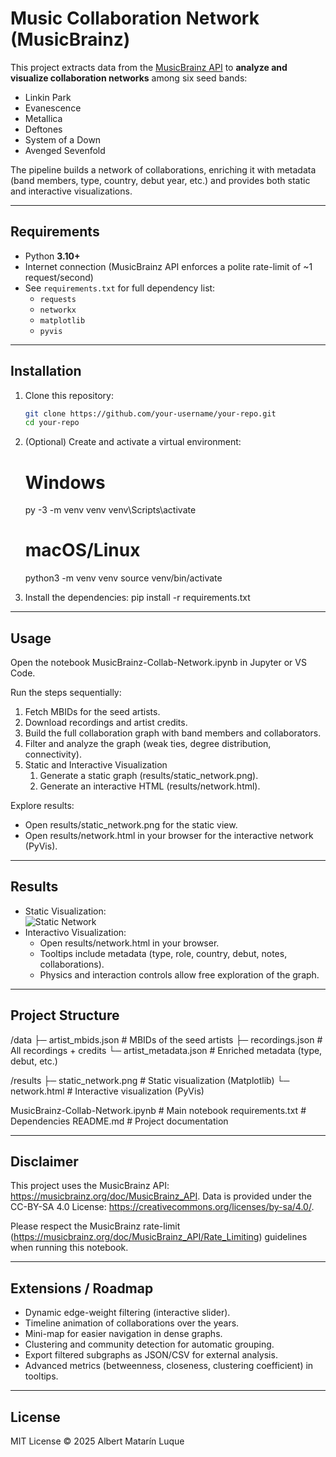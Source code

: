 # Music Collaboration Network (MusicBrainz)

This project extracts data from the [MusicBrainz API](https://musicbrainz.org/doc/MusicBrainz_API) to **analyze and visualize collaboration networks** among six seed bands:

- Linkin Park  
- Evanescence  
- Metallica  
- Deftones  
- System of a Down  
- Avenged Sevenfold  

The pipeline builds a network of collaborations, enriching it with metadata (band members, type, country, debut year, etc.) and provides both static and interactive visualizations.

---

## Requirements

- Python **3.10+**
- Internet connection (MusicBrainz API enforces a polite rate-limit of ~1 request/second)
- See `requirements.txt` for full dependency list:
  - `requests`
  - `networkx`
  - `matplotlib`
  - `pyvis`

---

## Installation

1. Clone this repository:
   ```bash
   git clone https://github.com/your-username/your-repo.git
   cd your-repo
2. (Optional) Create and activate a virtual environment:
   # Windows
   py -3 -m venv venv
   venv\Scripts\activate

   # macOS/Linux
   python3 -m venv venv
   source venv/bin/activate

3. Install the dependencies:
   pip install -r requirements.txt


---

## Usage

Open the notebook MusicBrainz-Collab-Network.ipynb in Jupyter or VS Code.

Run the steps sequentially:

1. Fetch MBIDs for the seed artists.
2. Download recordings and artist credits.
3. Build the full collaboration graph with band members and collaborators.
4. Filter and analyze the graph (weak ties, degree distribution, connectivity).
5. Static and Interactive Visualization
   1. Generate a static graph (results/static_network.png).
   2. Generate an interactive HTML (results/network.html).

Explore results:
- Open results/static_network.png for the static view.
- Open results/network.html in your browser for the interactive network (PyVis).

---

## Results

- Static Visualization:  
  ![Static Network](results/static_network.png)  
- Interactivo Visualization:  
  - Open results/network.html in your browser.
  - Tooltips include metadata (type, role, country, debut, notes, collaborations).
  - Physics and interaction controls allow free exploration of the graph.

---

## Project Structure

   /data
   ├─ artist_mbids.json     # MBIDs of the seed artists
   ├─ recordings.json       # All recordings + credits
   └─ artist_metadata.json  # Enriched metadata (type, debut, etc.)

   /results
   ├─ static_network.png    # Static visualization (Matplotlib)
   └─ network.html          # Interactive visualization (PyVis)

   MusicBrainz-Collab-Network.ipynb   # Main notebook
   requirements.txt                   # Dependencies
   README.md                          # Project documentation


---

## Disclaimer

   This project uses the MusicBrainz API: https://musicbrainz.org/doc/MusicBrainz_API.
   Data is provided under the CC-BY-SA 4.0 License: https://creativecommons.org/licenses/by-sa/4.0/.

   Please respect the MusicBrainz rate-limit (https://musicbrainz.org/doc/MusicBrainz_API/Rate_Limiting) guidelines when running this notebook.

---

## Extensions / Roadmap

- Dynamic edge-weight filtering (interactive slider).
- Timeline animation of collaborations over the years.
- Mini-map for easier navigation in dense graphs.
- Clustering and community detection for automatic grouping.
- Export filtered subgraphs as JSON/CSV for external analysis.
- Advanced metrics (betweenness, closeness, clustering coefficient) in tooltips.
---

## License

MIT License © 2025 Albert Matarín Luque 
